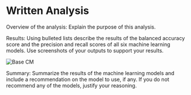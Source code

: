 # Written Analysis

Overview of the analysis: Explain the purpose of this analysis.

Results: Using bulleted lists describe the results of the balanced accuracy score and the precision and recall scores of all six machine learning models. Use screenshots of your outputs to support your results.

![Base CM]([https://github.com/tabathamurray/Tableau_Citibike/blob/main/Images/tripduration.PNG](https://github.com/tabathamurray/Credit-Risk-Analysis/blob/main/Images/Base%20CM.PNG))

Summary: Summarize the results of the machine learning models and include a recommendation on the model to use, if any. If you do not recommend any of the models, justify your reasoning.
